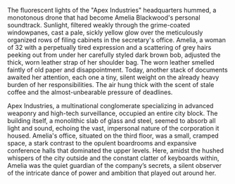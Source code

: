The fluorescent lights of the "Apex Industries" headquarters hummed, a monotonous drone that had become Amelia Blackwood's personal soundtrack.  Sunlight, filtered weakly through the grime-coated windowpanes, cast a pale, sickly yellow glow over the meticulously organized rows of filing cabinets in the secretary's office.  Amelia, a woman of 32 with a perpetually tired expression and a scattering of grey hairs peeking out from under her carefully styled dark brown bob, adjusted the thick, worn leather strap of her shoulder bag.  The worn leather smelled faintly of old paper and disappointment. Today, another stack of documents awaited her attention, each one a tiny, silent weight on the already heavy burden of her responsibilities.  The air hung thick with the scent of stale coffee and the almost-unbearable pressure of deadlines.


Apex Industries, a multinational conglomerate specializing in advanced weaponry and high-tech surveillance, occupied an entire city block.  The building itself, a monolithic slab of glass and steel, seemed to absorb all light and sound, echoing the vast, impersonal nature of the corporation it housed.  Amelia's office, situated on the third floor, was a small, cramped space, a stark contrast to the opulent boardrooms and expansive conference halls that dominated the upper levels.  Here, amidst the hushed whispers of the city outside and the constant clatter of keyboards within, Amelia was the quiet guardian of the company’s secrets, a silent observer of the intricate dance of power and ambition that played out around her.
